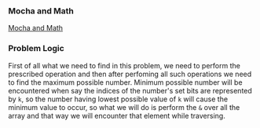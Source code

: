### Mocha and Math
[Mocha and Math](https://codeforces.com/problemset/problem/1559/A)

### Problem Logic
First of all what we need to find in this problem, we need to perform the prescribed operation and then after perfoming all such operations we need to find the maximum possible number. Minimum possible number will be encountered when say the indices of the number's set bits are represented by `k`, so the number having lowest possible value of `k` will cause the minimum value to occur, so what we will do is perform the `&` over all the array and that way we will encounter that element while traversing.